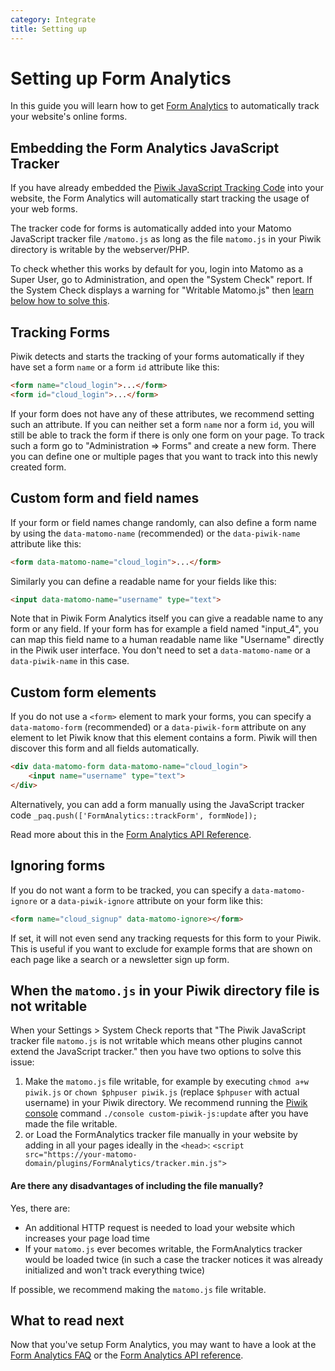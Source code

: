 ```yaml
---
category: Integrate
title: Setting up
---
```

# Setting up Form Analytics

In this guide you will learn how to get [Form Analytics](https://www.form-analytics.net/) to automatically track your website's online forms.

## Embedding the Form Analytics JavaScript Tracker

If you have already embedded the [Piwik JavaScript Tracking Code](/guides/tracking-javascript-guide) into your website,
the Form Analytics will automatically start tracking the usage of your web forms. 

The tracker code for forms is automatically added into your Matomo JavaScript tracker file `/matomo.js` as long as the file `matomo.js` in your Piwik directory is writable by the webserver/PHP.
 
To check whether this works by default for you, login into Matomo as a Super User, go to Administration, and open the "System Check" report. 
If the System Check displays a warning for "Writable Matomo.js" then [learn below how to solve this](#when-the-matomojs-in-your-piwik-directory-file-is-not-writable).

## Tracking Forms

Piwik detects and starts the tracking of your forms automatically if they have set a form `name` or a form `id` attribute like this:

```html
<form name="cloud_login">...</form>
<form id="cloud_login">...</form>
```

If your form does not have any of these attributes, we recommend setting such an attribute. If you can neither set a form `name`
nor a form `id`, you will still be able to track the form if there is only one form on your page. To track such a form go to
"Administration => Forms" and create a new form. There you can define one or multiple pages that you want to track into this
newly created form.

## Custom form and field names

If your form or field names change randomly, can also define a form name by using the `data-matomo-name` (recommended) or the `data-piwik-name` attribute like this:

```html
<form data-matomo-name="cloud_login">...</form>
```

Similarly you can define a readable name for your fields like this:

```html
<input data-matomo-name="username" type="text">
```

Note that in Piwik Form Analytics itself you can give a readable name to any form or any field. If your form has for example a field named "input_4",
you can map this field name to a human readable name like "Username" directly in the Piwik user interface. 
You don't need to set a `data-matomo-name` or a `data-piwik-name` in this case.

## Custom form elements

If you do not use a `<form>` element to mark your forms, you can specify a `data-matomo-form` (recommended) or a `data-piwik-form` attribute on any element 
to let Piwik know that this element contains a form. Piwik will then discover this form and all fields automatically.

```html
<div data-matomo-form data-matomo-name="cloud_login">
    <input name="username" type="text">
</div>
```

Alternatively, you can add a form manually using the JavaScript tracker code `_paq.push(['FormAnalytics::trackForm', formNode]);`

Read more about this in the [Form Analytics API Reference](/guides/form-analytics/reference).

## Ignoring forms

If you do not want a form to be tracked, you can specify a `data-matomo-ignore` or a `data-piwik-ignore` attribute on your form like this:

```html
<form name="cloud_signup" data-matomo-ignore></form>
```

If set, it will not even send any tracking requests for this form to your Piwik. This is useful if you want to exclude
for example forms that are shown on each page like a search or a newsletter sign up form.

## When the `matomo.js` in your Piwik directory file is not writable
 
When your Settings > System Check reports that "The Piwik JavaScript tracker file `matomo.js` is not writable 
which means other plugins cannot extend the JavaScript tracker." then you have two options to solve this issue:

1. Make the `matomo.js` file writable, for example by executing `chmod a+w piwik.js` or `chown $phpuser piwik.js` (replace `$phpuser` with actual username) in your Piwik directory. 
We recommend running the [Piwik console](/guides/piwik-on-the-command-line) command `./console custom-piwik-js:update` after you have made the file writable.
2. or Load the FormAnalytics tracker file manually in your website by adding in all your pages ideally in the `<head>`: 
   `<script src="https://your-matomo-domain/plugins/FormAnalytics/tracker.min.js">`

#### Are there any disadvantages of including the file manually?

Yes, there are:

* An additional HTTP request is needed to load your website which increases your page load time
* If your `matomo.js` ever becomes writable, the FormAnalytics tracker would be loaded twice (in such a case the tracker notices it was already initialized and won't track everything twice)

If possible, we recommend making the `matomo.js` file writable.

## What to read next

Now that you've setup Form Analytics, you may want to have a look at the [Form Analytics FAQ](/guides/form-analytics/faq) or the [Form Analytics API reference](/guides/form-analytics/reference).
